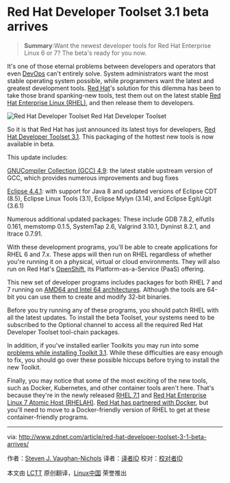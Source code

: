Red Hat Developer Toolset 3.1 beta arrives
================================================================================
> **Summary**:Want the newest developer tools for Red Hat Enterprise Linux 6 or 7? The beta's ready for you now.

It's one of those eternal problems between developers and operators that even [DevOps][1] can't entirely solve. System administrators want the most stable operating system possible, while programmers want the latest and greatest development tools. [Red Hat][2]'s solution for this dilemma has been to take those brand spanking-new tools, test them out on the latest stable [Red Hat Enterprise Linux (RHEL)][3], and then release them to developers.

![Red Hat Developer Toolset](http://zdnet4.cbsistatic.com/hub/i/2015/03/18/d92b1067-6b36-4ff0-ac9e-608fbe3e8c5d/ae80362df5401a37e3cbcd2598f33370/rhel-dev-tools.png)
Red Hat Developer Toolset

So it is that Red Hat has just announced its latest toys for developers, [Red Hat Developer Toolset 3.1][4]. This packaging of the hottest new tools is now available in beta. 

This update includes: 

[GNUCompiler Collection (GCC) 4.9][5]: the latest stable upstream version of GCC, which provides numerous improvements and bug fixes

[Eclipse 4.4.1][6]: with support for Java 8 and updated versions of Eclipse CDT (8.5), Eclipse Linux Tools (3.1), Eclipse Mylyn (3.14), and Eclipse Egit/Jgit (3.6.1)

Numerous additional updated packages: These include GDB 7.8.2, elfutils 0.161, memstomp 0.1.5, SystemTap 2.6, Valgrind 3.10.1, Dyninst 8.2.1, and ltrace 0.7.91.

With these development programs, you'll be able to create applications for RHEL 6 and 7.x. These apps will then run on RHEL regardless of whether you're running it on a physical, virtual or cloud environments. They will also run on Red Hat's [OpenShift][7], its Platform-as-a-Service (PaaS) offering.

This new set of developer programs includes packages for both RHEL 7 and 7 running on [AMD64 and Intel 64 architectures][8]. Although the tools are 64-bit you can use them to create and modify 32-bit binaries. 

Before you try running any of these programs, you should patch RHEL with all the latest updates. To install the beta Toolset, your systems need to be subscribed to the Optional channel to access all the required Red Hat Developer Toolset tool-chain packages. 

In addition, if you've installed earlier Toolkits you may run into some [problems while installing Toolkit 3.1][9]. While these difficulties are easy enough to fix, you should go over these possible hiccups before trying to install the new Toolkit. 

Finally, you may notice that some of the most exciting of the new tools, such as Docker, Kubernetes, and other container tools aren't here. That's because they're in the newly released [RHEL 7.1][10] and [Red Hat Enterprise Linux 7 Atomic Host (RHELAH)][11]. [Red Hat has partnered with Docker][12], but you'll need to move to a Docker-friendly version of RHEL to get at these container-friendly programs.

--------------------------------------------------------------------------------

via: http://www.zdnet.com/article/red-hat-developer-toolset-3-1-beta-arrives/

作者：[Steven J. Vaughan-Nichols][a]
译者：[译者ID](https://github.com/译者ID)
校对：[校对者ID](https://github.com/校对者ID)

本文由 [LCTT](https://github.com/LCTT/TranslateProject) 原创翻译，[Linux中国](http://linux.cn/) 荣誉推出

[a]:http://www.zdnet.com/meet-the-team/us/sjvn/
[1]:http://blogs.csc.com/2015/02/03/devops-theory-for-beginners/
[2]:http://www.redhat.com/en
[3]:http://www.redhat.com/en/technologies/linux-platforms/enterprise-linux
[4]:http://www.redhat.com/en/about/blog/red-hat-developer-toolset-31-beta-now-available
[5]:https://gcc.gnu.org/gcc-4.9/
[6]:https://projects.eclipse.org/projects/eclipse/releases/4.4.1
[7]:https://www.openshift.com/
[8]:https://access.redhat.com/documentation/en-US/Red_Hat_Developer_Toolset/3-Beta/html/3.1_Release_Notes/System_Requirements.html
[9]:https://access.redhat.com/documentation/en-US/Red_Hat_Developer_Toolset/3-Beta/html/3.1_Release_Notes/DTS3.1_Release.html#Known_Issues
[10]:http://www.zdnet.com/article/red-hat-7-1-is-here-centos-7-1-is-coming-soon/
[11]:http://www.zdnet.com/article/red-hat-buys-into-docker-containers-with-atomic-host/
[12]:http://www.zdnet.com/article/red-hat-partners-with-docker-to-create-linuxdocker-software-stack/